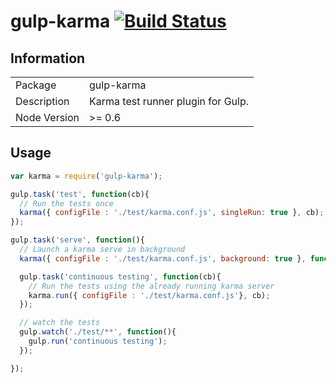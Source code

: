 # gulp-karma [![Build Status](https://travis-ci.org/douglasduteil/gulp-karma.png)](https://travis-ci.org/douglasduteil/gulp-karma)

## Information

<table>
<tr>
<td>Package</td><td>gulp-karma</td>
</tr>
<tr>
<td>Description</td>
<td>Karma test runner plugin for Gulp.</td>
</tr>
<tr>
<td>Node Version</td>
<td>>= 0.6</td>
</tr>
</table>

## Usage

```javascript
var karma = require('gulp-karma');

gulp.task('test', function(cb){
  // Run the tests once
  karma({ configFile : './test/karma.conf.js', singleRun: true }, cb);
});

gulp.task('serve', function(){
  // Launch a karma serve in background
  karma({ configFile : './test/karma.conf.js', background: true }, function(){});

  gulp.task('continuous testing', function(cb){
    // Run the tests using the already running karma server
    karma.run({ configFile : './test/karma.conf.js'}, cb);
  });

  // watch the tests
  gulp.watch('./test/**', function(){
    gulp.run('continuous testing');
  });

});
```

